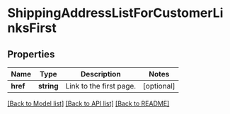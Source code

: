# ShippingAddressListForCustomerLinksFirst

## Properties
Name | Type | Description | Notes
------------ | ------------- | ------------- | -------------
**href** | **string** | Link to the first page. | [optional] 

[[Back to Model list]](../README.md#documentation-for-models) [[Back to API list]](../README.md#documentation-for-api-endpoints) [[Back to README]](../README.md)


